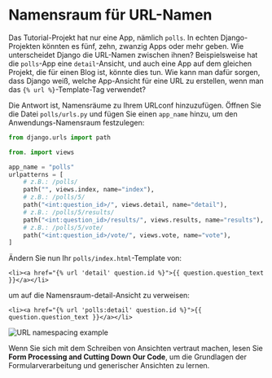 # Namensraum für URL-Namen

Das Tutorial-Projekt hat nur eine App, nämlich `polls`. In echten Django-Projekten könnten es fünf, zehn, zwanzig Apps oder mehr geben. Wie unterscheidet Django die URL-Namen zwischen ihnen? Beispielsweise hat die `polls`-App eine `detail`-Ansicht, und auch eine App auf dem gleichen Projekt, die für einen Blog ist, könnte dies tun. Wie kann man dafür sorgen, dass Django weiß, welche App-Ansicht für eine URL zu erstellen, wenn man das `{% url %}`-Template-Tag verwendet?

Die Antwort ist, Namensräume zu Ihrem URLconf hinzuzufügen. Öffnen Sie die Datei `polls/urls.py` und fügen Sie einen `app_name` hinzu, um den Anwendungs-Namensraum festzulegen:

```python
from django.urls import path

from. import views

app_name = "polls"
urlpatterns = [
    # z.B.: /polls/
    path("", views.index, name="index"),
    # z.B.: /polls/5/
    path("<int:question_id>/", views.detail, name="detail"),
    # z.B.: /polls/5/results/
    path("<int:question_id>/results/", views.results, name="results"),
    # z.B.: /polls/5/vote/
    path("<int:question_id>/vote/", views.vote, name="vote"),
]
```

Ändern Sie nun Ihr `polls/index.html`-Template von:

```html+django
<li><a href="{% url 'detail' question.id %}">{{ question.question_text }}</a></li>
```

um auf die Namensraum-detail-Ansicht zu verweisen:

```html+django
<li><a href="{% url 'polls:detail' question.id %}">{{ question.question_text }}</a></li>
```

![URL namespacing example](../assets/20230908-09-58-22-qkl9l0DT.png)

Wenn Sie sich mit dem Schreiben von Ansichten vertraut machen, lesen Sie **Form Processing and Cutting Down Our Code**, um die Grundlagen der Formularverarbeitung und generischer Ansichten zu lernen.
